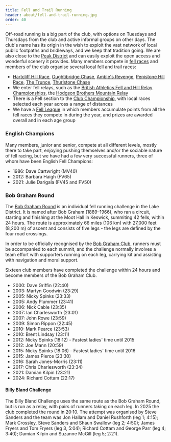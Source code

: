 ```yaml
---
title: Fell and Trail Running
header: about/fell-and-trail-running.jpg
order: 40
---
```


Off-road running is a big part of the club, with options on Tuesdays and Thursdays from the club and active informal groups on other days. The club's name has its origin in the wish to exploit the vast network of local public footpaths and bridleways, and we keep that tradition going. We are also close to the [Peak District](https://www.peakdistrict.gov.uk/home) and can easily exploit the open access and wonderful scenery it provides. Many members compete in [fell races](https://www.fellrunner.org.uk/races) and members of the club organise several local fell and trail races:

- [Hartcliff Hill Race](https://pfrac.co.uk/races/hartcliff-hill-race), [Oughtibridge Chase](https://www.oughtibridgegala.org/the-tom-holmes-gala-chase), [Amble's Revenge](https://pfrac.co.uk/races/oxspring-hunshelf-amble), [Penistone Hill Race](https://pfrac.co.uk/races/penistone-hill-race), [The Trunce](http://www.trunce.org/2022-race-dates/), [Thurlstone Chase](https://pfrac.co.uk/races/thurlstone-chase)
- We enter fell relays, such as the [British Athletics Fell and Hill Relay Championships](https://www.fellrunner.org.uk/championships/british-championships#relay), the [Hodgson Brothers Mountain Relay](https://hbmr.org.uk/)
- There is a Fell section to the [Club Championship](https://pfrac.co.uk/competitions/club-championship), with local races selected each year across a range of distances
- We have a [Fell League](https://pfrac.co.uk/competitions/fell-league) in which members accumulate points from all the fell races they compete in during the year, and prizes are awarded overall and in each age group

### English Champions

Many members, junior and senior, compete at all different levels, mostly there to take part, enjoying pushing themselves and/or the sociable nature of fell racing, but we have had a few very successful runners, three of whom have been English Fell Champions:

- 1986: Dave Cartwright (MV40)
- 2012: Barbara Haigh (FV65)
- 2021: Julie Darigala (FV45 and FV50)


### Bob Graham Round

T﻿he [Bob Graham Round](https://en.wikipedia.org/wiki/Bob_Graham_Round) is an individual fell running challenge in the Lake District. It is named after Bob Graham (1889–1966), who ran a circuit, starting and finishing at the Moot Hall in Keswick, summiting 42 fells, within 24 hours.  The route is approximately 66 miles (106 km) with 27,000 feet (8,200 m) of ascent and consists of five legs - the legs are defined by the four road crossings.

In order to be officially recognised by the [Bob Graham Club](http://bobgrahamclub.org.uk/), runners must be accompanied to each summit, and the challenge normally involves a team effort with supporters running on each leg, carrying kit and assisting with navigation and moral support.

S﻿ixteen club members have completed the challenge within 24 hours and become members of the Bob Graham Club.

- 2000: Dave Griffin (22:40)
- 2003: Martyn Goodwin (23:29)
- 2005: Nicky Spinks (23:33)
- 2005: Andy Plummer (23:41)
- 2006: Nick Cable (23:35)
- 2007: Ian Charlesworth (23:01)
- 2007: John Rowe (23:59)
- 2009: Simon Rippon (22:45)
- 2010: Mark Pearce (23:53)
- 2010: Brent Lindsay (23:11)
- 2012: Nicky Spinks (18:12) - Fastest ladies' time until 2015
- 2012: Joe Mann (20:59)
- 2015: Nicky Spinks (18:06) - Fastest ladies' time until 2016
- 2015: James Pierce (23:30)
- 2016: Sarah Jones-Morris (23:11)
- 2017: Chris Charlesworth (23:34)
- 2021: Damian Kilpin (23:21)
- 2024: Richard Cottam (22:17)

#### Billy Bland Challenge

T﻿he Billy Bland Challenge uses the same route as the Bob Graham Round, but is run as a relay, with pairs of runners taking on each leg.  In 2025 the club completed the round in 20:10.  The attempt was organised by Steve Sanders and the team was Jon Hallam and Daniel Rushforth (leg 1; 4:15); Mark Crossley, Steve Sanders and Shaun Swallow (leg 2; 4:50); James Fryers and Tom Fryers (leg 3, 5:04); Richard Cottam and George Parr (leg 4; 3:40); Damian Kilpin and Suzanne McGill (leg 5; 2:21).

